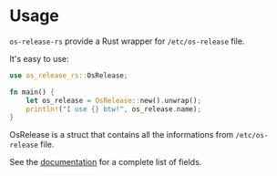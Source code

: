 # Usage

`os-release-rs` provide a Rust wrapper for `/etc/os-release` file.

It's easy to use:

```rust
use os_release_rs::OsRelease;

fn main() {
    let os_release = OsRelease::new().unwrap();
    println!("I use {} btw!", os_release.name);
}
```

OsRelease is a struct that contains all the informations from `/etc/os-release` file.

See the [documentation](https://docs.rs/os-release-rs) for a complete list of fields.

